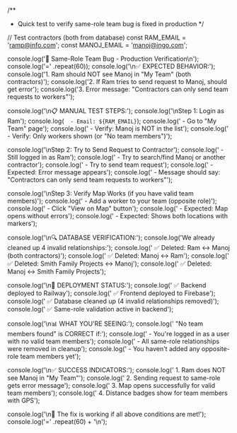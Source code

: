 /**
 * Quick test to verify same-role team bug is fixed in production
 */

// Test contractors (both from database)
const RAM_EMAIL = 'ramp@info.com';
const MANOJ_EMAIL = 'manoj@ingo.com';

console.log('🧪 Same-Role Team Bug - Production Verification\n');
console.log('=' .repeat(60));
console.log('\n✅ EXPECTED BEHAVIOR:');
console.log('1. Ram should NOT see Manoj in "My Team" (both contractors)');
console.log('2. If Ram tries to send request to Manoj, should get error');
console.log('3. Error message: "Contractors can only send team requests to workers"');

console.log('\n📋 MANUAL TEST STEPS:');
console.log('\nStep 1: Login as Ram');
console.log(`  - Email: ${RAM_EMAIL}`);
console.log('  - Go to "My Team" page');
console.log('  - Verify: Manoj is NOT in the list');
console.log('  - Verify: Only workers shown (or "No team members")');

console.log('\nStep 2: Try to Send Request to Contractor');
console.log('  - Still logged in as Ram');
console.log('  - Try to search/find Manoj or another contractor');
console.log('  - Try to send team request');
console.log('  - Expected: Error message appears');
console.log('  - Message should say: "Contractors can only send team requests to workers"');

console.log('\nStep 3: Verify Map Works (if you have valid team members)');
console.log('  - Add a worker to your team (opposite role)');
console.log('  - Click "View on Map" button');
console.log('  - Expected: Map opens without errors');
console.log('  - Expected: Shows both locations with markers');

console.log('\n🔍 DATABASE VERIFICATION:');
console.log('We already cleaned up 4 invalid relationships:');
console.log('  ✅ Deleted: Ram ↔ Manoj (both contractors)');
console.log('  ✅ Deleted: Manoj ↔ Ram');
console.log('  ✅ Deleted: Smith Family Projects ↔ Manoj');
console.log('  ✅ Deleted: Manoj ↔ Smith Family Projects');

console.log('\n🚀 DEPLOYMENT STATUS:');
console.log('  ✅ Backend deployed to Railway');
console.log('  ✅ Frontend deployed to Firebase');
console.log('  ✅ Database cleaned up (4 invalid relationships removed)');
console.log('  ✅ Same-role validation active in backend');

console.log('\n📊 WHAT YOU\'RE SEEING:');
console.log('  "No team members found" is CORRECT if:');
console.log('    - You\'re logged in as a user with no valid team members');
console.log('    - All same-role relationships were removed in cleanup');
console.log('    - You haven\'t added any opposite-role team members yet');

console.log('\n✅ SUCCESS INDICATORS:');
console.log('  1. Ram does NOT see Manoj in "My Team"');
console.log('  2. Sending request to same-role gets error message');
console.log('  3. Map opens successfully for valid team members');
console.log('  4. Distance badges show for team members with GPS');

console.log('\n🎉 The fix is working if all above conditions are met!');
console.log('=' .repeat(60) + '\n');

